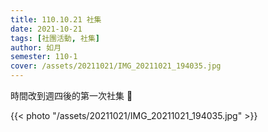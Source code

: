 ```yaml
---
title: 110.10.21 社集
date: 2021-10-21
tags: [社團活動, 社集]
author: 如月
semester: 110-1
cover: /assets/20211021/IMG_20211021_194035.jpg
---
```


時間改到週四後的第一次社集 🙂

{{< photo "/assets/20211021/IMG_20211021_194035.jpg" >}}
